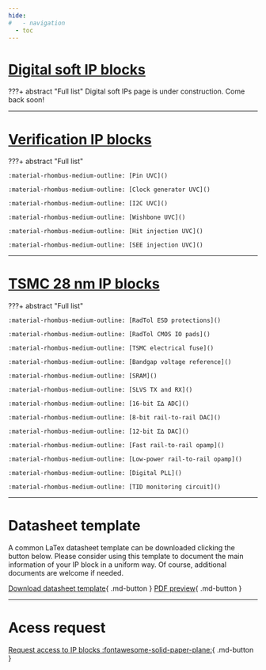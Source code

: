 ```yaml
---
hide:
#   - navigation
  - toc
---
```


# [Digital soft IP blocks]()

???+ abstract "Full list"
    Digital soft IPs page is under construction. Come back soon!

---

# [Verification IP blocks]()

???+ abstract "Full list"

    :material-rhombus-medium-outline: [Pin UVC]()

    :material-rhombus-medium-outline: [Clock generator UVC]()

    :material-rhombus-medium-outline: [I2C UVC]()

    :material-rhombus-medium-outline: [Wishbone UVC]()

    :material-rhombus-medium-outline: [Hit injection UVC]()

    :material-rhombus-medium-outline: [SEE injection UVC]()

---

# [TSMC 28 nm IP blocks]()

???+ abstract "Full list"

    :material-rhombus-medium-outline: [RadTol ESD protections]()

    :material-rhombus-medium-outline: [RadTol CMOS IO pads]()

    :material-rhombus-medium-outline: [TSMC electrical fuse]()

    :material-rhombus-medium-outline: [Bandgap voltage reference]()

    :material-rhombus-medium-outline: [SRAM]()

    :material-rhombus-medium-outline: [SLVS TX and RX]()

    :material-rhombus-medium-outline: [16-bit Σ∆ ADC]()

    :material-rhombus-medium-outline: [8-bit rail-to-rail DAC]()

    :material-rhombus-medium-outline: [12-bit Σ∆ DAC]()

    :material-rhombus-medium-outline: [Fast rail-to-rail opamp]()

    :material-rhombus-medium-outline: [Low-power rail-to-rail opamp]()

    :material-rhombus-medium-outline: [Digital PLL]()

    :material-rhombus-medium-outline: [TID monitoring circuit]()

---

# Datasheet template

A common LaTex datasheet template can be downloaded clicking the button below.
Please consider using this template to document the main information of your
IP block in a uniform way. Of course, additional documents are welcome
if needed.


[Download datasheet template](#){ .md-button }
[PDF preview](#){ .md-button }

---

# Acess request

[Request access to IP blocks :fontawesome-solid-paper-plane:](#){ .md-button }
